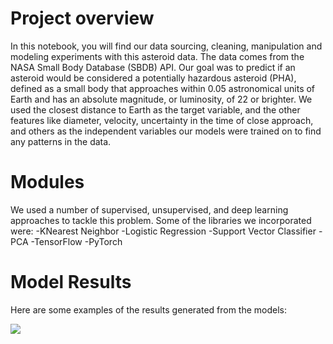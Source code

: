 # Project overview
In this notebook, you will find our data sourcing, cleaning, manipulation and modeling experiments with this asteroid data. The data comes from the NASA Small Body Database (SBDB) API. Our goal was to predict if an asteroid would be considered a potentially hazardous asteroid (PHA), defined as a small body that approaches within 0.05 astronomical units of Earth and has an absolute magnitude, or luminosity, of 22 or brighter. We used the closest distance to Earth as the target variable, and the other features like diameter, velocity, uncertainty in the time of close approach, and others as the independent variables our models were trained on to find any patterns in the data.

# Modules
We used a number of supervised, unsupervised, and deep learning approaches to tackle this problem. Some of the libraries we incorporated were:
-KNearest Neighbor
-Logistic Regression
-Support Vector Classifier
-PCA
-TensorFlow
-PyTorch

# Model Results
Here are some examples of the results generated from the models:

![](https://i.ibb.co/nc7fCzk/Screen-Shot-2022-12-15-at-11-20-57-AM.png?raw=True)
